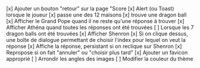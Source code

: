 [x] Ajouter un bouton "retour" sur la page "Score
[x] Alert (ou Toast) lorsque le joueur
	[x] passe une des 12 maisons
	[x] trouve une dragon ball
[x] Afficher le Grand Pope quand il ne reste qu'une réponse à trouver
[x] Afficher Athéna quand toutes les réponses ont été trouvées
[ ] Lorsque les 7 dragon balls ont été trouvées
	[x] Afficher Shenron
	[x] Si on clique dessus, une boîte de dialogue permettant de choisir l'index pour lequel on veut la réponse
		[x] Affiche la réponse, persistant si on reclique sur Shenron
		[x] Repropose si on fait "annuler" ou "choisir plus tard"
[x]	Ajouter un favicon approprié
[ ] Arrondir les angles des images
[ ] Modifier la couleur du thème
